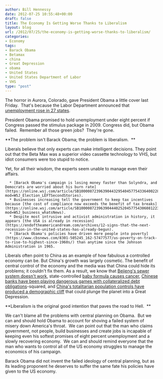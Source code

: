 ```yaml
---
author: Bill Hennessy
date: 2012-07-25 10:55:48+00:00
draft: false
title: The Economy Is Getting Worse Thanks to Liberalism
layout: blog
url: /2012/07/25/the-economy-is-getting-worse-thanks-to-liberalism/
categories:
- Economy
tags:
- Barack Obama
- Betamax
- china
- Great Depression
- obama
- United States
- United States Department of Labor
- VHS
type: "post"
---
```




The horror in Aurora, Colorado, gave President Obama a little cover last Friday.  That's because the Labor Department announced that [unemployment rose in 27 states](https://www.theblaze.com/stories/recovery-unemployment-spikes-in-27-states/).

President Obama promised to hold unemployment under eight percent if Congress passed the stimulus package in 2009. Congress did, but Obama failed.  Remember all those green jobs?  They're gone.

**The problem isn't Barack Obama; the problem is liberalism.  **

Liberals believe that only experts can make intelligent decisions. They point out that the Beta Max was a superior video cassette technology to VHS, but idiot consumers were too stupid to notice.

Yet, for all their wisdom, the experts seem unable to manage even their affairs.



	  * [Barack Obama's campaign is losing money faster than Solyndra, and Democrats are worried about his burn rate](https://online.wsj.com/article/SB10000872396390443295404577543364002286188.html?mod=WSJ_Election_LEFTSecondStories).
	  * Businesses increasing tell the government to keep tax incentives because [the cost of compliance now exceeds the benefit of tax breaks](https://online.wsj.com/article/SB10000872396390444025204577543060812237798.html?mod=WSJ_business_whatsNews).
	  * Despite most intrusive and activist administration in history, it appears [the USA is already in recession](https://endoftheamericandream.com/archives/12-signs-that-the-next-recession-in-the-united-states-has-already-begun).
	  * [Barack Obama's policies have driven more people into poverty](https://www.cbsnews.com/8301-505245_162-57477577/us-poverty-on-track-to-rise-to-highest-since-1960s/) than anytime since the Johnson Administration in 1965.

Liberals often point to China as an example of how fabulous a controlled economy can be. But China's growth was largely cosmetic. The benefit of central control of the economy and the media was that China could hide its problems; it couldn't fix them. As a result, we know that [Bejieng's sewer system doesn't work](https://www.businessinsider.com/beijing-flood-sewer-photo-2012-7), state-controlled [baby formula causes cancer](https://www.businessinsider.com/china-finds-cancer-causing-toxin-in-baby-formula-2012-7), [Chinese banks have been playing dangerous games with collateralized debt obligations](https://www.businessinsider.com/complete-guide-to-chinas-shadow-banking-system-2012-7)-squared, and [China's totalitarian population controls have produced a demographic cliff](https://www.businessinsider.com/china8217s-demographic-perfect-storm-the-ultimate-growth-killer-2012-7) that could plunge the planet into a Great Depression.

**Liberalism is the original good intention that paves the road to Hell.  **

We can't blame all the problems with central planning on Obama.  But we can and should hold Obama to account for shoving a failed system of misery down America's throat.  We can point out that the man who claims government, not people, build businesses and create jobs is incapable of keeping even his softest promises of eight percent unemployment and a slowly recovering economy.  We can and should remind everyone that the man who wants to control all of the US economy struggles to manage the economics of his campaign.

Barack Obama did not invent the failed ideology of central planning, but as its leading proponent he deserves to suffer the same fate his policies have given to the US economy.


